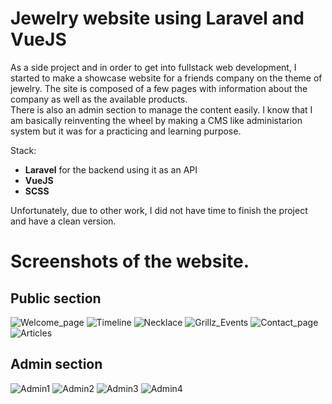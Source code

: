 # Jewelry website using Laravel and VueJS

As a side project and in order to get into fullstack web development, I started to make a showcase website for a friends company on the theme of jewelry.
The site is composed of a few pages with information about the company as well as the available products.   
There is also an admin section to manage the content easily. I know that I am basically reinventing the wheel by making a CMS like administarion system but it was for a practicing and learning purpose.

Stack:
* **Laravel** for the backend using it as an API
* **VueJS**
* **SCSS**

Unfortunately, due to other work, I did not have time to finish the project and have a clean version.   
# Screenshots of the website.
## Public section
![Welcome_page](https://user-images.githubusercontent.com/32383570/117206986-c0e7b180-adf3-11eb-8eae-0100502bc4ef.png)
![Timeline](https://user-images.githubusercontent.com/32383570/117207023-c93fec80-adf3-11eb-9dea-4b4a2f03f303.png)
![Necklace](https://user-images.githubusercontent.com/32383570/117207028-ca711980-adf3-11eb-9f8d-d1edf02c59ce.png)
![Grillz_Events](https://user-images.githubusercontent.com/32383570/117207037-cc3add00-adf3-11eb-88fa-6dc111907ab3.png)
![Contact_page](https://user-images.githubusercontent.com/32383570/117207043-ccd37380-adf3-11eb-8ced-e1e043bf2865.png)
![Articles](https://user-images.githubusercontent.com/32383570/117207046-ce04a080-adf3-11eb-98bc-5b680f140f89.png)

## Admin section
![Admin1](https://user-images.githubusercontent.com/32383570/117207049-cf35cd80-adf3-11eb-910e-fa0c52bb3ca1.png)
![Admin2](https://user-images.githubusercontent.com/32383570/117207050-cfce6400-adf3-11eb-8510-6484d95b9baa.png)
![Admin3](https://user-images.githubusercontent.com/32383570/117207051-d066fa80-adf3-11eb-8935-437bd0614043.png)
![Admin4](https://user-images.githubusercontent.com/32383570/117207054-d0ff9100-adf3-11eb-91d2-051756c5ed24.png)

